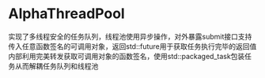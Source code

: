 # AlphaThreadPool

实现了多线程安全的任务队列，线程池使用异步操作，对外暴露submit接口支持传入任意函数签名的可调用对象，返回std::future用于获取任务执行完毕的返回值
内部利用完美转发获取可调用对象的函数签名，使用std::packaged_task包装任务从而解耦任务队列和线程池